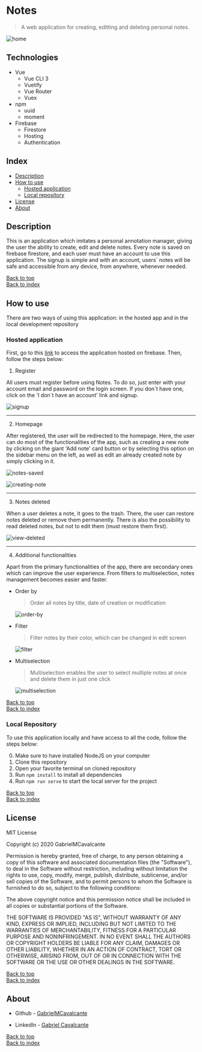 # Notes

> A web application for creating, editting and deleting personal notes.

![home](src/.github/home.png)

## Technologies

- Vue
  - Vue CLI 3
  - Vuetify
  - Vue Router
  - Vuex
- npm
  - uuid
  - moment
- Firebase
  - Firestore
  - Hosting
  - Authentication

## Index

- [Description](#description)
- [How to use](#how-to-use)
  - [Hosted application](#hosted-application)
  - [Local repository](#local-repository)
- [License](#license)
- [About](#about)

## Description
<p>This is an application which imitates a personal annotation manager, giving the user the ability to create, edit and delete notes.
Every note is saved on firebase firestore, and each user must have an account to use this application. The signup is simple and with an
account, users´ notes will be safe and accessible from any device, from anywhere, whenever needed.</p>

[Back to top](#notes) <br>
[Back to index](#index)

## How to use
<p>There are two ways of using this application: in the hosted app and in the local development repository</p>

### Hosted application
<p>First, go to this <a href="https://notes-5cf6a.firebaseapp.com">link</a> to access the application hosted on firebase.
Then, follow the steps below:</p>

1. Register
  <p>All users must register before using Notes. To do so, just enter with your account email and password on the login screen.
  If you don´t have one, click on the 'I don´t have an account' link and signup.</p>
  
  ![signup](src/.github/signup.png)
  
  <hr>
  
2. Homepage
  <p>After registered, the user will be redirected to the homepage. Here, the user can do most of the functionalities of the app, such     as creating a new note by clicking on the giant 'Add note' card button or by selecting this option on the sidebar menu on the left, as   well as edit an already created note by simply clicking in it.</p>
  
  ![notes-saved](src/.github/notes-saved.png "Notes created by the user")
  
  ![creating-note](src/.github/creating-note.png "Editting note")
  
  <hr>
  
3. Notes deleted
  <p>When a user deletes a note, it goes to the trash. There, the user can restore notes deleted or remove them permanently. There is     also the possibility to read deleted notes, but not to edit them (must restore them first).</p>
  
  ![view-deleted](src/.github/view-deleted.png)
  
  <hr>
  
4. Additional functionalities
  <p>Apart from the primary functionalities of the app, there are secondary ones which can improve the user experience. From filters to   multiselection, notes management becomes easier and faster.</p>
  
  - Order by
    > <p>Order all notes by title, date of creation or modification</p>
    ![order-by](src/.github/order-by.png)
  
  - Filter
    > <p>Filter notes by their color, which can be changed in edit screen</p>
    ![filter](src/.github/filter.png)
  
  - Multiselection
    > <p>Multiselection enables the user to select multiple notes at once and delete them in just one click</p>
    ![multiselection](src/.github/multiselection.png)
  
[Back to top](#notes) <br>
[Back to index](#index)

### Local Repository
<p>To use this application locally and have access to all the code, follow the steps below:</p>

0. Make sure to have installed NodeJS on your computer
1. Clone this repository
2. Open your favorite terminal on cloned repository
3. Run ``npm install`` to install all dependencies
4. Run ``npm run serve`` to start the local server for the project

[Back to top](#notes) <br>
[Back to index](#index)

## License
MIT License

Copyright (c) 2020 GabrielMCavalcante

Permission is hereby granted, free of charge, to any person obtaining a copy
of this software and associated documentation files (the "Software"), to deal
in the Software without restriction, including without limitation the rights
to use, copy, modify, merge, publish, distribute, sublicense, and/or sell
copies of the Software, and to permit persons to whom the Software is
furnished to do so, subject to the following conditions:

The above copyright notice and this permission notice shall be included in all
copies or substantial portions of the Software.

THE SOFTWARE IS PROVIDED "AS IS", WITHOUT WARRANTY OF ANY KIND, EXPRESS OR
IMPLIED, INCLUDING BUT NOT LIMITED TO THE WARRANTIES OF MERCHANTABILITY,
FITNESS FOR A PARTICULAR PURPOSE AND NONINFRINGEMENT. IN NO EVENT SHALL THE
AUTHORS OR COPYRIGHT HOLDERS BE LIABLE FOR ANY CLAIM, DAMAGES OR OTHER
LIABILITY, WHETHER IN AN ACTION OF CONTRACT, TORT OR OTHERWISE, ARISING FROM,
OUT OF OR IN CONNECTION WITH THE SOFTWARE OR THE USE OR OTHER DEALINGS IN THE
SOFTWARE.

[Back to top](#notes) <br>
[Back to index](#index)

## About

- Github - [GabrielMCavalcante](https://github.com/GabrielMCavalcante)

- LinkedIn - [Gabriel Cavalcante](https://www.linkedin.com/in/gabriel-cavalcante-4182061a2)

[Back to top](#notes) <br>
[Back to index](#index)
